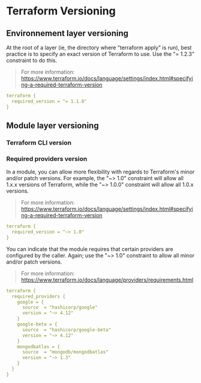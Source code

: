 # Terraform Versioning

## Environnement layer versioning

At the root of a layer (ie, the directory where "terraform apply" is run),
best practice is to specify an exact version of Terraform to use. Use the
"= 1.2.3" constraint to do this.

> For more information: <https://www.terraform.io/docs/language/settings/index.html#specifying-a-required-terraform-version>

```yaml
terraform {
  required_version = "= 1.1.8"
}
```

## Module layer versioning

### Terraform CLI version

### Required providers version

In a module, you can allow more flexibility with regards to Terraform's
minor and/or patch versions. For example, the "~> 1.0" constraint will allow
all 1.x.x versions of Terraform, while the "~> 1.0.0" constraint will allow
all 1.0.x versions.

> For more information: <https://www.terraform.io/docs/language/settings/index.html#specifying-a-required-terraform-version>

```yaml
terraform {
  required_version = "~> 1.0"
}
```

You can indicate that the module requires that certain providers are configured by the caller.
Again; use the "~> 1.0" constraint to allow all minor and/or patch versions.

> For more information: <https://www.terraform.io/docs/language/providers/requirements.html>

```yaml
terraform {
  required_providers {
    google = {
      source  = "hashicorp/google"
      version = "~> 4.12"
    }
    google-beta = {
      source  = "hashicorp/google-beta"
      version = "~> 4.12"
    }
    mongodbatlas = {
      source  = "mongodb/mongodbatlas"
      version = "~> 1.3"
    }
  }
}
```
